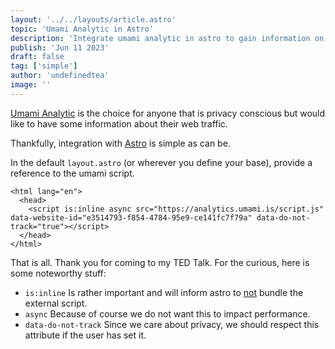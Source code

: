 ```yaml
---
layout: '../../layouts/article.astro'
topic: 'Umami Analytic in Astro'
description: 'Integrate umami analytic in astro to gain information on web traffic whilst maintaining user privacy.'
publish: 'Jun 11 2023'
draft: false
tag: ['simple']
author: 'undefinedtea'
image: ''
---
```


<a href="https://umami.is" target="_blank" rel="noreferrer">Umami Analytic</a> is the choice for anyone that is privacy conscious but would like to have some information about their web traffic.

Thankfully, integration with <a href="https://astro.build" target="_blank" rel="noreferrer">Astro</a> is simple as can be.

In the default `layout.astro` (or wherever you define your base), provide a reference to the umami script.

```astro
<html lang="en">
  <head>
    <script is:inline async src="https://analytics.umami.is/script.js" data-website-id="e3514793-f854-4784-95e9-ce141fc7f79a" data-do-not-track="true"></script>
  </head>
</html>
```

That is all. Thank you for coming to my TED Talk. For the curious, here is some noteworthy stuff:
- `is:inline` Is rather important and will inform astro to <a href="https://docs.astro.build/en/guides/client-side-scripts/#load-external-scripts" target="_blank" rel="noreferrer">not</a> bundle the external script.
- `async` Because of course we do not want this to impact performance.
- `data-do-not-track` Since we care about privacy, we should respect this attribute if the user has set it.
